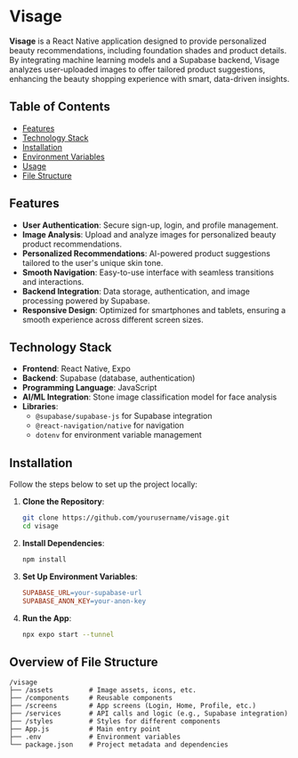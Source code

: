 # Visage

**Visage** is a React Native application designed to provide personalized beauty recommendations, including foundation shades and product details. By integrating machine learning models and a Supabase backend, Visage analyzes user-uploaded images to offer tailored product suggestions, enhancing the beauty shopping experience with smart, data-driven insights.

## Table of Contents

- [Features](#features)
- [Technology Stack](#technology-stack)
- [Installation](#installation)
- [Environment Variables](#environment-variables)
- [Usage](#usage)
- [File Structure](#file-structure)


## Features

- **User Authentication**: Secure sign-up, login, and profile management.
- **Image Analysis**: Upload and analyze images for personalized beauty product recommendations.
- **Personalized Recommendations**: AI-powered product suggestions tailored to the user's unique skin tone.
- **Smooth Navigation**: Easy-to-use interface with seamless transitions and interactions.
- **Backend Integration**: Data storage, authentication, and image processing powered by Supabase.
- **Responsive Design**: Optimized for smartphones and tablets, ensuring a smooth experience across different screen sizes.

## Technology Stack

- **Frontend**: React Native, Expo
- **Backend**: Supabase (database, authentication)
- **Programming Language**: JavaScript
- **AI/ML Integration**: Stone image classification model for face analysis
- **Libraries**:
  - `@supabase/supabase-js` for Supabase integration
  - `@react-navigation/native` for navigation
  - `dotenv` for environment variable management

## Installation

Follow the steps below to set up the project locally:

1. **Clone the Repository**:
   ```bash
   git clone https://github.com/yourusername/visage.git
   cd visage
   ```
2. **Install Dependencies**:
   ```bash
   npm install
   ```
3. **Set Up Environment Variables**:
   ```makefile
   SUPABASE_URL=your-supabase-url
   SUPABASE_ANON_KEY=your-anon-key
   ```
4. **Run the App**:
   ```bash
   npx expo start --tunnel
   ```

## Overview of File Structure
    /visage
    ├── /assets         # Image assets, icons, etc.
    ├── /components     # Reusable components
    ├── /screens        # App screens (Login, Home, Profile, etc.)
    ├── /services       # API calls and logic (e.g., Supabase integration)
    ├── /styles         # Styles for different components
    ├── App.js          # Main entry point
    ├── .env            # Environment variables
    └── package.json    # Project metadata and dependencies
